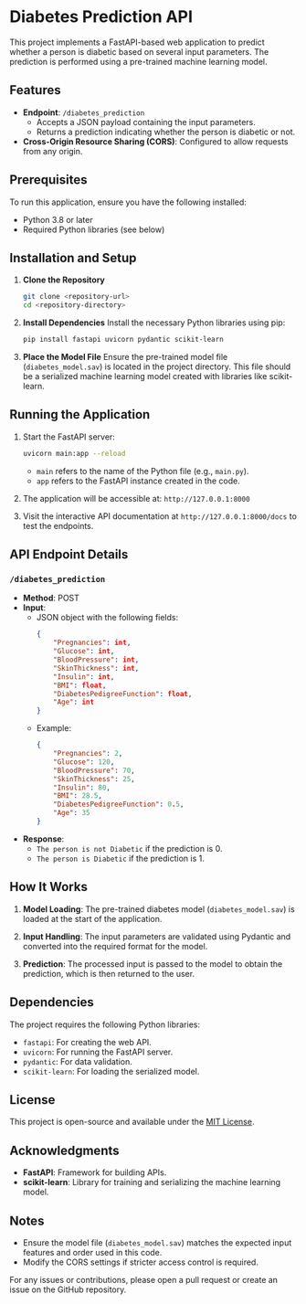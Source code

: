 # Diabetes Prediction API

This project implements a FastAPI-based web application to predict whether a person is diabetic based on several input parameters. The prediction is performed using a pre-trained machine learning model.

## Features
- **Endpoint**: `/diabetes_prediction`
  - Accepts a JSON payload containing the input parameters.
  - Returns a prediction indicating whether the person is diabetic or not.
- **Cross-Origin Resource Sharing (CORS)**: Configured to allow requests from any origin.

## Prerequisites
To run this application, ensure you have the following installed:
- Python 3.8 or later
- Required Python libraries (see below)

## Installation and Setup
1. **Clone the Repository**
   ```bash
   git clone <repository-url>
   cd <repository-directory>
   ```

2. **Install Dependencies**
   Install the necessary Python libraries using pip:
   ```bash
   pip install fastapi uvicorn pydantic scikit-learn
   ```

3. **Place the Model File**
   Ensure the pre-trained model file (`diabetes_model.sav`) is located in the project directory. This file should be a serialized machine learning model created with libraries like scikit-learn.

## Running the Application
1. Start the FastAPI server:
   ```bash
   uvicorn main:app --reload
   ```
   - `main` refers to the name of the Python file (e.g., `main.py`).
   - `app` refers to the FastAPI instance created in the code.

2. The application will be accessible at: `http://127.0.0.1:8000`

3. Visit the interactive API documentation at `http://127.0.0.1:8000/docs` to test the endpoints.

## API Endpoint Details
### `/diabetes_prediction`
- **Method**: POST
- **Input**:
  - JSON object with the following fields:
    ```json
    {
        "Pregnancies": int,
        "Glucose": int,
        "BloodPressure": int,
        "SkinThickness": int,
        "Insulin": int,
        "BMI": float,
        "DiabetesPedigreeFunction": float,
        "Age": int
    }
    ```
  - Example:
    ```json
    {
        "Pregnancies": 2,
        "Glucose": 120,
        "BloodPressure": 70,
        "SkinThickness": 25,
        "Insulin": 80,
        "BMI": 28.5,
        "DiabetesPedigreeFunction": 0.5,
        "Age": 35
    }
    ```
- **Response**:
  - `The person is not Diabetic` if the prediction is 0.
  - `The person is Diabetic` if the prediction is 1.

## How It Works
1. **Model Loading**:
   The pre-trained diabetes model (`diabetes_model.sav`) is loaded at the start of the application.

2. **Input Handling**:
   The input parameters are validated using Pydantic and converted into the required format for the model.

3. **Prediction**:
   The processed input is passed to the model to obtain the prediction, which is then returned to the user.

## Dependencies
The project requires the following Python libraries:
- `fastapi`: For creating the web API.
- `uvicorn`: For running the FastAPI server.
- `pydantic`: For data validation.
- `scikit-learn`: For loading the serialized model.

## License
This project is open-source and available under the [MIT License](LICENSE).

## Acknowledgments
- **FastAPI**: Framework for building APIs.
- **scikit-learn**: Library for training and serializing the machine learning model.

## Notes
- Ensure the model file (`diabetes_model.sav`) matches the expected input features and order used in this code.
- Modify the CORS settings if stricter access control is required.

For any issues or contributions, please open a pull request or create an issue on the GitHub repository.
